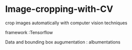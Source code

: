 # Image-cropping-with-CV

crop images automatically with computer vision techniques

framework  :Tensorflow 

Data and bounding box augumentation : albumentations 

